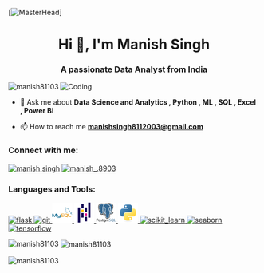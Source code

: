 [![MasterHead](https://miro.medium.com/v2/resize:fit:828/format:webp/0*JgJGHBhL8gkjYk_3.jpg
)]
<h1 align="center">Hi 👋, I'm Manish Singh</h1>
<h3 align="center">A passionate Data Analyst from India</h3>
<img align="right" alt="Coding" width="400" src="https://cdn-icons-png.flaticon.com/512/3896/3896610.png">



<p align="left"> <img src="https://komarev.com/ghpvc/?username=manish81103&label=Profile%20views&color=0e75b6&style=flat" alt="manish81103" /> </p>

- 💬 Ask me about **Data Science and Analytics , Python , ML , SQL , Excel , Power Bi**

- 📫 How to reach me **manishsingh8112003@gmail.com**

<h3 align="left">Connect with me:</h3>
<p align="left">
<a href="https://linkedin.com/in/manish singh" target="blank"><img align="center" src="https://raw.githubusercontent.com/rahuldkjain/github-profile-readme-generator/master/src/images/icons/Social/linked-in-alt.svg" alt="manish singh" height="30" width="40" /></a>
<a href="https://instagram.com/manish_.8903" target="blank"><img align="center" src="https://raw.githubusercontent.com/rahuldkjain/github-profile-readme-generator/master/src/images/icons/Social/instagram.svg" alt="manish_.8903" height="30" width="40" /></a>
</p>

<h3 align="left">Languages and Tools:</h3>
<p align="left"> <a href="https://flask.palletsprojects.com/" target="_blank" rel="noreferrer"> <img src="https://www.vectorlogo.zone/logos/pocoo_flask/pocoo_flask-icon.svg" alt="flask" width="40" height="40"/> </a> <a href="https://git-scm.com/" target="_blank" rel="noreferrer"> <img src="https://www.vectorlogo.zone/logos/git-scm/git-scm-icon.svg" alt="git" width="40" height="40"/> </a> <a href="https://www.mysql.com/" target="_blank" rel="noreferrer"> <img src="https://raw.githubusercontent.com/devicons/devicon/master/icons/mysql/mysql-original-wordmark.svg" alt="mysql" width="40" height="40"/> </a> <a href="https://pandas.pydata.org/" target="_blank" rel="noreferrer"> <img src="https://raw.githubusercontent.com/devicons/devicon/2ae2a900d2f041da66e950e4d48052658d850630/icons/pandas/pandas-original.svg" alt="pandas" width="40" height="40"/> </a> <a href="https://www.postgresql.org" target="_blank" rel="noreferrer"> <img src="https://raw.githubusercontent.com/devicons/devicon/master/icons/postgresql/postgresql-original-wordmark.svg" alt="postgresql" width="40" height="40"/> </a> <a href="https://www.python.org" target="_blank" rel="noreferrer"> <img src="https://raw.githubusercontent.com/devicons/devicon/master/icons/python/python-original.svg" alt="python" width="40" height="40"/> </a> <a href="https://scikit-learn.org/" target="_blank" rel="noreferrer"> <img src="https://upload.wikimedia.org/wikipedia/commons/0/05/Scikit_learn_logo_small.svg" alt="scikit_learn" width="40" height="40"/> </a> <a href="https://seaborn.pydata.org/" target="_blank" rel="noreferrer"> <img src="https://seaborn.pydata.org/_images/logo-mark-lightbg.svg" alt="seaborn" width="40" height="40"/> </a> <a href="https://www.tensorflow.org" target="_blank" rel="noreferrer"> <img src="https://www.vectorlogo.zone/logos/tensorflow/tensorflow-icon.svg" alt="tensorflow" width="40" height="40"/> </a> </p>

<p><img align="left" src="https://github-readme-stats.vercel.app/api/top-langs?username=manish81103&show_icons=true&locale=en&layout=compact" alt="manish81103" /></p>

<p>&nbsp;<img align="center" src="https://github-readme-stats.vercel.app/api?username=manish81103&show_icons=true&locale=en" alt="manish81103" /></p>

<p><img align="center" src="https://github-readme-streak-stats.herokuapp.com/?user=manish81103&" alt="manish81103" /></p>

